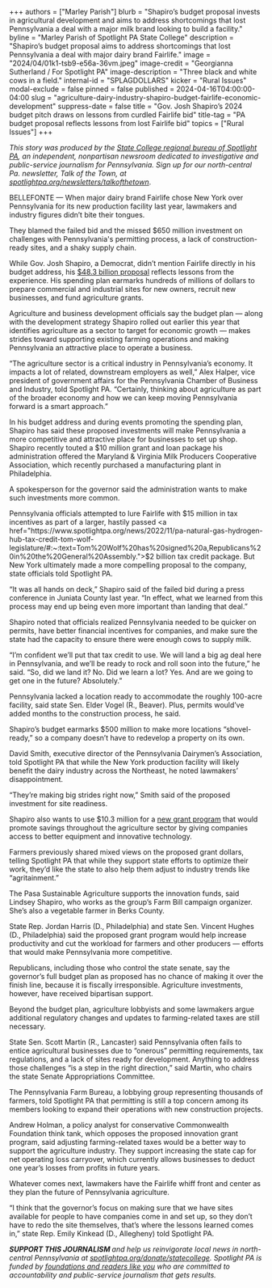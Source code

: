 +++
authors = ["Marley Parish"]
blurb = "Shapiro’s budget proposal invests in agricultural development and aims to address shortcomings that lost Pennsylvania a deal with a major milk brand looking to build a facility."
byline = "Marley Parish of Spotlight PA State College"
description = "Shapiro’s budget proposal aims to address shortcomings that lost Pennsylvania a deal with major dairy brand Fairlife."
image = "2024/04/01k1-tsb9-e56a-36vm.jpeg"
image-credit = "Georgianna Sutherland / For Spotlight PA"
image-description = "Three black and white cows in a field."
internal-id = "SPLAGDOLLARS"
kicker = "Rural Issues"
modal-exclude = false
pinned = false
published = 2024-04-16T04:00:00-04:00
slug = "agriculture-dairy-industry-shapiro-budget-fairlife-economic-development"
suppress-date = false
title = "Gov. Josh Shapiro’s 2024 budget pitch draws on lessons from curdled Fairlife bid"
title-tag = "PA budget proposal reflects lessons from lost Fairlife bid"
topics = ["Rural Issues"]
+++

<em>This story was produced by the </em><a href="https://www.spotlightpa.org/statecollege"><em>State College regional bureau of Spotlight PA</em></a><em>, an independent, nonpartisan newsroom dedicated to investigative and public-service journalism for Pennsylvania. Sign up for our north-central Pa. newsletter, Talk of the Town, at </em><a href="https://www.spotlightpa.org/newsletters/talkofthetown"><em>spotlightpa.org/newsletters/talkofthetown</em></a>.

BELLEFONTE —&nbsp;When major dairy brand Fairlife chose New York over Pennsylvania for its new production facility last year, lawmakers and industry figures didn’t bite their tongues.

They blamed the failed bid and the missed $650 million investment on challenges with Pennsylvania&#39;s permitting process, a lack of construction-ready sites, and a shaky supply chain.

While Gov. Josh Shapiro, a Democrat, didn’t mention Fairlife directly in his budget address, his <a href="https://www.spotlightpa.org/news/2024/02/pennsylvania-josh-shapiro-budget-2024-education-legal-marijuana-skill-games/">$48.3 billion proposal</a> reflects lessons from the experience. His spending plan earmarks hundreds of millions of dollars to prepare commercial and industrial sites for new owners, recruit new businesses, and fund agriculture grants.

Agriculture and business development officials say the budget plan — along with the development strategy Shapiro rolled out earlier this year that identifies agriculture as a sector to target for economic growth — makes strides toward supporting existing farming operations and making Pennsylvania an attractive place to operate a business.

“The agriculture sector is a critical industry in Pennsylvania’s economy. It impacts a lot of related, downstream employers as well,” Alex Halper, vice president of government affairs for the Pennsylvania Chamber of Business and Industry, told Spotlight PA. “Certainly, thinking about agriculture as part of the broader economy and how we can keep moving Pennsylvania forward is a smart approach.”

In his budget address and during events promoting the spending plan, Shapiro has said these proposed investments will make Pennsylvania a more competitive and attractive place for businesses to set up shop. Shapiro recently touted a $10 million grant and loan package his administration offered the Maryland &amp; Virginia Milk Producers Cooperative Association, which recently purchased a manufacturing plant in Philadelphia.

A spokesperson for the governor said the administration wants to make such investments more common.

<script src="https://www.spotlightpa.org/embed.js" async></script><div data-spl-embed-version="1" data-spl-src="https://www.spotlightpa.org/embeds/newsletter/?cta=Sign%20up%20for%20our%20new%20regional%20newsletter%2C%20%3Cb%3ETalk%20of%20the%20Town%3C%2Fb%3E%2C%20and%20get%20all%20the%20news%20and%20notes%20from%20State%20College%20and%20north-central%20PA.&button=Sign%20Up%20Now&preselect=state_college&eyebrow=DON'T%20MISS%20A%20BEAT"></div>

Pennsylvania officials attempted to lure Fairlife with $15 million in tax incentives as part of a larger, hastily passed <a href="https://www.spotlightpa.org/news/2022/11/pa-natural-gas-hydrogen-hub-tax-credit-tom-wolf-legislature/#:~:text=Tom%20Wolf%20has%20signed%20a,Republicans%20in%20the%20General%20Assembly.">$2 billion tax credit package</a>. But New York ultimately made a more compelling proposal to the company, state officials told Spotlight PA.

“It was all hands on deck,” Shapiro said of the failed bid during a press conference in Juniata County last year. “In effect, what we learned from this process may end up being even more important than landing that deal.”

Shapiro noted that officials realized Pennsylvania needed to be quicker on permits, have better financial incentives for companies, and make sure the state had the capacity to ensure there were enough cows to supply milk.

“I’m confident we’ll put that tax credit to use. We will land a big ag deal here in Pennsylvania, and we’ll be ready to rock and roll soon into the future,” he said. “So, did we land it? No. Did we learn a lot? Yes. And are we going to get one in the future? Absolutely.”

Pennsylvania lacked a location ready to accommodate the roughly 100-acre facility, said state Sen. Elder Vogel (R., Beaver). Plus, permits would’ve added months to the construction process, he said.

Shapiro’s budget earmarks $500 million to make more locations “shovel-ready,” so a company doesn’t have to redevelop a property on its own.

David Smith, executive director of the Pennsylvania Dairymen’s Association, told Spotlight PA that while the New York production facility will likely benefit the dairy industry across the Northeast, he noted lawmakers’ disappointment.

“They’re making big strides right now,” Smith said of the proposed investment for site readiness.

Shapiro also wants to use $10.3 million for a <a href="https://www.spotlightpa.org/statecollege/2024/03/pennsylvania-budget-shapiro-agriculture-innovation-grant-farmers/">new grant program</a> that would promote savings throughout the agriculture sector by giving companies access to better equipment and innovative technology.

Farmers previously shared mixed views on the proposed grant dollars, telling Spotlight PA that while they support state efforts to optimize their work, they’d like the state to also help them adjust to industry trends like “agritainment.”

The Pasa Sustainable Agriculture supports the innovation funds, said Lindsey Shapiro, who works as the group’s Farm Bill campaign organizer. She’s also a vegetable farmer in Berks County.

State Rep. Jordan Harris (D., Philadelphia) and state Sen. Vincent Hughes (D., Philadelphia) said the proposed grant program would help increase productivity and cut the workload for farmers and other producers — efforts that would make Pennsylvania more competitive.

Republicans, including those who control the state senate, say the governor’s full budget plan as proposed has no chance of making it over the finish line, because it is fiscally irresponsible. Agriculture investments, however, have received bipartisan support.

Beyond the budget plan, agriculture lobbyists and some lawmakers argue additional regulatory changes and updates to farming-related taxes are still necessary.

State Sen. Scott Martin (R., Lancaster) said Pennsylvania often fails to entice agricultural businesses due to “onerous” permitting requirements, tax regulations, and a lack of sites ready for development. Anything to address those challenges “is a step in the right direction,” said Martin, who chairs the state Senate Appropriations Committee.

<script src="https://www.spotlightpa.org/embed.js" async></script><div data-spl-embed-version="1" data-spl-src="https://www.spotlightpa.org/embeds/donate/"></div>

The Pennsylvania Farm Bureau, a lobbying group representing thousands of farmers, told Spotlight PA that permitting is still a top concern among its members looking to expand their operations with new construction projects.

Andrew Holman, a policy analyst for conservative Commonwealth Foundation think tank, which opposes the proposed innovation grant program, said adjusting farming-related taxes would be a better way to support the agriculture industry. They support increasing the state cap for net operating loss carryover, which currently allows businesses to deduct one year’s losses from profits in future years.

Whatever comes next, lawmakers have the Fairlife whiff front and center as they plan the future of Pennsylvania agriculture.

“I think that the governor’s focus on making sure that we have sites available for people to have companies come in and set up, so they don’t have to redo the site themselves, that’s where the lessons learned comes in,” state Rep. Emily Kinkead (D., Allegheny) told Spotlight PA.

<strong><em>SUPPORT THIS JOURNALISM </em></strong><em>and help us reinvigorate local news in north-central Pennsylvania at </em><a href="http://spotlightpa.org/donate/statecollege"><em>spotlightpa.org/donate/statecollege</em></a><em>. Spotlight PA is funded by </em><a href="https://www.spotlightpa.org/support"><em>foundations and readers like you</em></a><em> who are committed to accountability and public-service journalism that gets results.</em>

